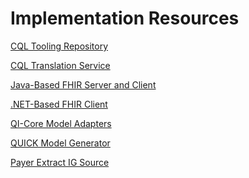 Implementation Resources
========================

[CQL Tooling Repository](https://github.com/cqframework/clinical_quality_language)

[CQL Translation Service](https://github.com/mitre/cql-translation-service)

[Java-Based FHIR Server and Client](http://hapifhir.io/)

[.NET-Based FHIR Client](https://github.com/ewoutkramer/fhir-net-api)

[QI-Core Model Adapters](https://github.com/cqframework/qicore_model)

[QUICK Model Generator](https://github.com/cqframework/FhirProfileTools)

[Payer Extract IG Source](https://github.com/cqframework/payerextract)
